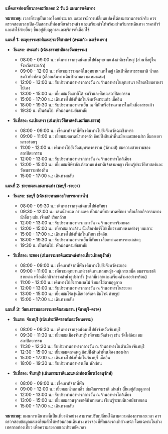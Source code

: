 **แพ็คเกจท่องเที่ยวภาคตะวันออก 2 วัน 3 แผนการเดินทาง**

**หมายเหตุ:**  เวลาที่ระบุเป็นเวลาโดยประมาณ และอาจมีการเปลี่ยนแปลงได้ตามสถานการณ์จริง  ควรตรวจสอบเวลาเปิด-ปิดสถานที่ท่องเที่ยวล่วงหน้า และเตรียมตัวให้พร้อมสำหรับการเดินทาง  ราคาทัวร์และค่าใช้จ่ายอื่นๆ ขึ้นอยู่กับฤดูกาลและบริการที่เลือกใช้


**แผนที่ 1:  ตะลุยธรรมชาติและประวัติศาสตร์ (สระแก้ว-ฉะเชิงเทรา)**

* **วันแรก: สระแก้ว (เน้นธรรมชาติและวัฒนธรรม)**
    * 08:00 - 09:00 น.: เดินทางจากจุดนัดพบไปยังอุทยานแห่งชาติเขาใหญ่ (ส่วนที่อยู่ในจังหวัดสระแก้ว)
    * 09:00 - 12:00 น.:  เที่ยวชมธรรมชาติในอุทยานฯเขาใหญ่  เดินป่าศึกษาธรรมชาติ น้ำตก  ชมวิวทิวทัศน์ (เลือกเส้นทางเดินป่าตามความเหมาะสม)
    * 12:00 - 13:00 น.: รับประทานอาหารกลางวัน ณ ร้านอาหารในอุทยานฯ หรือเตรียมอาหารไปเอง
    * 13:00 - 15:00 น.: เยี่ยมชมวัดเขาอีโต้ ชมวิวและศิลปะสถาปัตยกรรม
    * 15:00 - 17:00 น.: เดินทางไปยังที่พักในจังหวัดสระแก้ว เช็คอิน
    * 18:00 - 19:30 น.:  รับประทานอาหารเย็น ณ ที่พักหรือร้านอาหารในตัวเมืองสระแก้ว
    * 19:30 น. เป็นต้นไป: พักผ่อนตามอัธยาศัย


* **วันที่สอง: ฉะเชิงเทรา (เน้นประวัติศาสตร์และวัฒนธรรม)**
    * 08:00 - 09:00 น.:  เช็คเอาท์จากที่พัก  เดินทางไปยังจังหวัดฉะเชิงเทรา
    * 09:00 - 11:00 น.:  เยี่ยมชมตลาดน้ำบางคล้า ช้อปปิ้งสินค้าพื้นเมืองและของฝาก  ลิ้มลองอาหารอร่อยๆ
    * 11:00 - 12:00 น.: เดินทางไปยังวัดสมุทรคงคาราม (วัดหงส์) ชมความสวยงามของสถาปัตยกรรม
    * 12:00 - 13:00 น.: รับประทานอาหารกลางวัน ณ ร้านอาหารใกล้เคียง
    * 13:00 - 15:00 น.:  เยี่ยมชมพิพิธภัณฑ์สถานแห่งชาติเจ้าสามพญา  เรียนรู้ประวัติศาสตร์และวัฒนธรรมท้องถิ่น
    * 15:00 - 17:00 น.: เดินทางกลับ


**แผนที่ 2: ชายทะเลและเกาะแก่ง (ชลบุรี-ระยอง)**

* **วันแรก: ชลบุรี (เน้นชายหาดและกิจกรรมทางน้ำ)**
    * 08:00 - 09:30 น.: เดินทางจากจุดนัดพบไปยังพัทยา
    * 09:30 - 12:00 น.:  เล่นน้ำทะเล  อาบแดด  พักผ่อนที่ชายหาดพัทยา  หรือเลือกกิจกรรมทางน้ำอื่นๆ เช่น เจ็ทสกี  เรือกล้วย
    * 12:00 - 13:00 น.:  รับประทานอาหารกลางวัน ณ ร้านอาหารริมทะเล
    * 13:00 - 15:00 น.: เที่ยวชมเกาะล้าน นั่งเรือเฟอร์รี่ไปเที่ยวชมชายหาดต่างๆ บนเกาะ
    * 15:00 - 17:00 น.: เดินทางไปยังที่พักในพัทยา เช็คอิน
    * 18:00 - 19:30 น.: รับประทานอาหารเย็นที่พัทยา  เลือกทานอาหารทะเลสดๆ
    * 19:30 น. เป็นต้นไป: พักผ่อนตามอัธยาศัย


* **วันที่สอง: ระยอง (เน้นธรรมชาติและแหล่งท่องเที่ยวเชิงอนุรักษ์)**
    * 08:00 - 09:00 น.: เช็คเอาท์จากที่พัก เดินทางไปยังจังหวัดระยอง
    * 09:00 - 11:00 น.:  เที่ยวชมอุทยานแห่งชาติเขาแหลมหญ้า-หมู่เกาะเสม็ด  ชมธรรมชาติ  ชายหาด  หรือเลือกกิจกรรมดำน้ำดูปะการัง (หากมีเวลาและเตรียมตัวมาอย่างพร้อม)
    * 11:00 - 12:00 น.: เดินทางไปยังสวนผลไม้  ชิมผลไม้ตามฤดูกาล
    * 12:00 - 13:00 น.: รับประทานอาหารกลางวัน ณ ร้านอาหารในระยอง
    * 13:00 - 15:00 น.: เยี่ยมชมไร่องุ่นซิลเวอร์เลค  ชิมไวน์  ถ่ายรูป
    * 15:00 - 17:00 น.: เดินทางกลับ


**แผนที่ 3:  วัฒนธรรมและธรรมชาติผสมผสาน (จันทบุรี-ตราด)**


* **วันแรก: จันทบุรี (เน้นประวัติศาสตร์และวัฒนธรรม)**
    * 08:00 - 09:30 น.: เดินทางจากจุดนัดพบไปยังจังหวัดจันทบุรี
    * 09:30 - 11:30 น.:  เยี่ยมชมเมืองจันทบุรี  เที่ยวชมวัดต่างๆ เช่น วัดไผ่ล้อม  ชมสถาปัตยกรรม
    * 11:30 - 12:30 น.:  รับประทานอาหารกลางวัน ณ ร้านอาหารในตัวเมืองจันทบุรี
    * 12:30 - 15:00 น.:  เยี่ยมชมตลาดพลู  ช้อปปิ้งสินค้าพื้นเมือง  ของฝาก
    * 15:00 - 17:00 น.:  เดินทางไปยังที่พักในจันทบุรี เช็คอิน
    * 18:00 - 19:30 น.:  รับประทานอาหารเย็น  พักผ่อน


* **วันที่สอง:  จันทบุรี (เน้นธรรมชาติและแหล่งท่องเที่ยวเชิงอนุรักษ์)**
    * 08:00 - 09:00 น.: เช็คเอาท์จากที่พัก
    * 09:00 - 12:00 น.: เยี่ยมชมน้ำตกพลิ้ว  สัมผัสธรรมชาติ  เล่นน้ำ (ขึ้นอยู่กับฤดูกาล)
    * 12:00 - 13:00 น.: รับประทานอาหารกลางวัน ณ ร้านอาหารใกล้เคียง
    * 13:00 - 15:00 น.:  เยี่ยมชมสวนรุกขชาติป่าชายเลน  เรียนรู้ระบบนิเวศป่าชายเลน
    * 15:00 - 17:00 น.: เดินทางกลับ


**หมายเหตุ:**  แผนการเดินทางนี้เป็นเพียงตัวอย่าง  สามารถปรับเปลี่ยนได้ตามความต้องการและเวลา  ควรตรวจสอบข้อมูลและเตรียมตัวให้พร้อมก่อนเดินทาง  ควรจองที่พักและรถเช่าล่วงหน้า  โดยเฉพาะในช่วงเทศกาลท่องเที่ยว  เพื่อความสะดวกและประหยัดเวลา